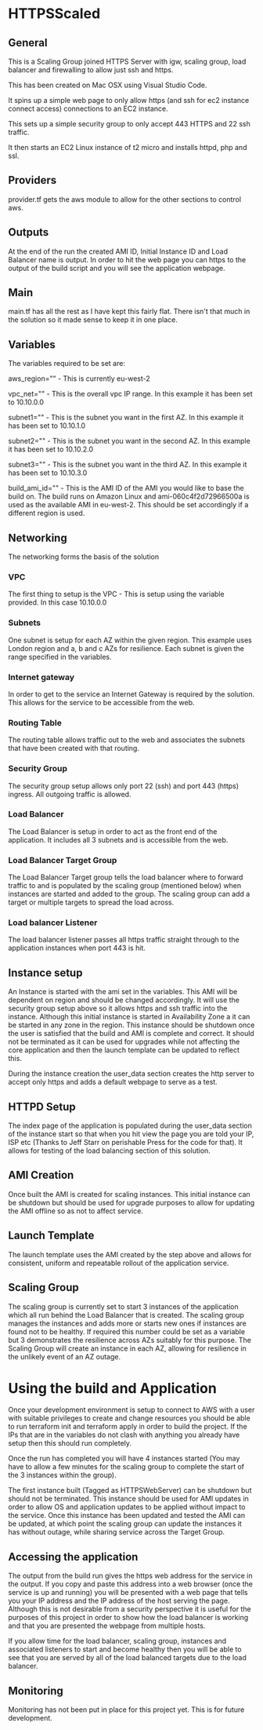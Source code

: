 # HTTPSScaled

## General

This is a Scaling Group joined HTTPS Server with igw, scaling group, load balancer and firewalling to allow just ssh and https.

This has been created on Mac OSX using Visual Studio Code.

It spins up a simple web page to only allow https (and ssh for ec2 instance connect access) connections to an EC2 instance.

This sets up a simple security group to only accept 443 HTTPS and 22 ssh traffic.

It then starts an EC2 Linux instance of t2 micro and installs httpd, php and ssl.

## Providers
provider.tf gets the aws module to allow for the other sections to control aws.

## Outputs
At the end of the run the created AMI ID, Initial Instance ID and Load Balancer name is output. In order to hit the web page you can https to the output of the build script and you will see the application webpage.

## Main
main.tf has all the rest as I have kept this fairly flat. There isn't that much in the solution so it made sense to keep it in one place.

## Variables
The variables required to be set are:

aws_region="<Set as the region you want to build into>" - This is currently eu-west-2

vpc_net="<subnet>" - This is the overall vpc IP range. In this example it has been set to 10.10.0.0

subnet1="<subnet>" - This is the subnet you want in the first AZ. In this example it has been set to 10.10.1.0

subnet2="<subnet>" - This is the subnet you want in the second AZ. In this example it has been set to 10.10.2.0

subnet3="<subnet>" - This is the subnet you want in the third AZ. In this example it has been set to 10.10.3.0

build_ami_id="<AMI ID>" - This is the AMI ID of the AMI you would like to base the build on. The build runs on Amazon Linux and ami-060c4f2d72966500a is used as the available AMI in eu-west-2. This should be set accordingly if a different region is used.

## Networking
The networking forms the basis of the solution

### VPC
The first thing to setup is the VPC - This is setup using the variable provided. In this case 10.10.0.0

### Subnets
One subnet is setup for each AZ within the given region. This example uses London region and a, b and c AZs for resilience. Each subnet is given the range specified in the variables.

### Internet gateway
In order to get to the service an Internet Gateway is required by the solution. This allows for the service to be accessible from the web.

### Routing Table
The routing table allows traffic out to the web and associates the subnets that have been created with that routing.

### Security Group
The security group setup allows only port 22 (ssh) and port 443 (https) ingress. All outgoing traffic is allowed.

### Load Balancer
The Load Balancer is setup in order to act as the front end of the application. It includes all 3 subnets and is accessible from the web.

### Load Balancer Target Group
The Load Balancer Target group tells the load balancer where to forward traffic to and is populated by the scaling group (mentioned below) when instances are started and added to the group. The scaling group can add a target or multiple targets to spread the load across.

### Load balancer Listener
The load balancer listener passes all https traffic straight through to the application instances when port 443 is hit.

## Instance setup
An Instance is started with the ami set in the variables. This AMI will be dependent on region and should be changed accordingly. It will use the security group setup above so it allows https and ssh traffic into the instance. Although this initial instance is started in Availability Zone a it can be started in any zone in the region. This instance should be shutdown once the user is satisfied that the build and AMI is complete and correct. It should not be terminated as it can be used for upgrades while not affecting the core application and then the launch template can be updated to reflect this.

During the instance creation the user_data section creates the http server to accept only https and adds a default webpage to serve as a test.

## HTTPD Setup
The index page of the application is populated during the user_data section of the instance start so that when you hit view the page you are told your IP, ISP etc (Thanks to Jeff Starr on perishable Press for the code for that). It allows for testing of the load balancing section of this solution.

## AMI Creation
Once built the AMI is created for scaling instances. This initial instance can be shutdown but should be used for upgrade purposes to allow for updating the AMI offline so as not to affect service.

## Launch Template
The launch template uses the AMI created by the step above and allows for consistent, uniform and repeatable rollout of the application service.

## Scaling Group
The scaling group is currently set to start 3 instances of the application which all run behind the Load Balancer that is created. The scaling group manages the instances and adds more or starts new ones if instances are found not to be healthy. If required this number could be set as a variable but 3 demonstrates the resilience across AZs suitably for this purpose. The Scaling Group will create an instance in each AZ, allowing for resilience in the unlikely event of an AZ outage.

# Using the build and Application
Once your development environment is setup to connect to AWS with a user with suitable privileges to create and change resources you should be able to run terraform init and terraform apply in order to build the project. If the IPs that are in the variables do not clash with anything you already have setup then this should run completely.

Once the run has completed you will have 4 instances started (You may have to allow a few minutes for the scaling group to complete the start of the 3 instances within the group).

The first instance built (Tagged as HTTPSWebServer) can be shutdown but should not be terminated. This instance should be used for AMI updates in order to allow OS and application updates to be applied without impact to the service. Once this instance has been updated and tested the AMI can be updated, at which point the scaling group can update the instances it has without outage, while sharing service across the Target Group.

## Accessing the application
The output from the build run gives the https web address for the service in the output. If you copy and paste this address into a web browser (once the service is up and running) you will be presented with a web page that tells you your IP address and the IP address of the host serving the page. Although this is not desirable from a security perspective it is useful for the purposes of this project in order to show how the load balancer is working and that you are presented the webpage from multiple hosts.

If you allow time for the load balancer, scaling group, instances and associated listeners to start and become healthy then you will be able to see that you are served by all of the load balanced targets due to the load balancer.

## Monitoring
Monitoring has not been put in place for this project yet. This is for future development.
